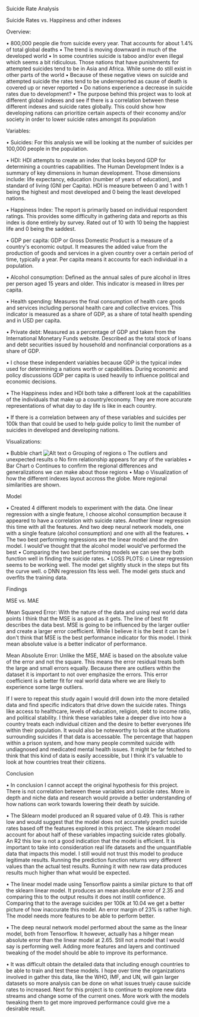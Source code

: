 Suicide Rate Analysis

Suicide Rates vs. Happiness and other indexes

Overview: 

•	800,000 people die from suicide every year. That accounts for about 1.4% of total global deaths
•	The trend is moving downward in much of the developed world
•	In some countries suicide is taboo and/or even illegal which seems a bit ridiculous. Those nations that have punishments for attempted suicides tend to be in Asia and Africa. While some do still exist in other parts of the world
•	Because of these negative views on suicide and attempted suicide the rates tend to be underreported as cause of death is covered up or never reported
•	Do nations experience a decrease in suicide rates due to development?
•	The purpose behind this project was to look at different global indexes and see if there is a correlation between these different indexes and suicide rates globally. This could show how developing nations can prioritize certain aspects of their economy and/or society in order to lower suicide rates amongst its population

Variables:

•	Suicides: For this analysis we will be looking at the number of suicides per 100,000 people in the population.

•	HDI: HDI attempts to create an index that looks beyond GDP for determining a countries capabilities. The Human Development Index is a summary of key dimensions in human development. Those dimensions include: life expectancy, education (number of years of education), and standard of living (GNI per Capita). HDI is measure between 0 and 1 with 1 being the highest and most developed and 0 being the least developed nations.

•	Happiness Index: The report is primarily based on individual respondent ratings. This provides some difficulty in gathering data and reports as this index is done entirely by survey. Rated out of 10 with 10 being the happiest life and 0 being the saddest.

•	GDP per capita: GDP or Gross Domestic Product is a measure of a country's economic output. It measures the added value from the production of goods and services in a given country over a certain period of time, typically a year. Per capita means it accounts for each individual in a population.

•	Alcohol consumption: Defined as the annual sales of pure alcohol in litres per person aged 15 years and older. This indicator is meased in litres per capita.

•	Health spending: Measures the final consumption of health care goods and services including personal health care and collective ervices. This indicator is measured as a share of GDP, as a share of total health spending and in USD per capita.

•	Private debt: Measured as a percentage of GDP and taken from the International Monetary Funds website. Described as the total stock of loans and debt securities issued by household and nonfinancial corporations as a share of GDP.

•	I chose these independent variables because GDP is the typical index used for determining a nations worth or capabilities. During economic and policy discussions GDP per capita is used heavily to influence political and economic decisions.

•	The Happiness index and HDI both take a different look at the capabilities of the individuals that make up a country/economy. They are more accurate representations of what day to day life is like in each country. 

•	If there is a correlation between any of these variables and suicides per 100k than that could be used to help guide policy to limit the number of suicides in developed and developing nations.

Visualizations:

•	Bubble chart
![Alt text](visuals/bubble_chart.png?raw=true "Bubble Chart")
  o	Grouping of regions
  o	The outliers and unexpected results
  o	No firm relationship appears for any of the variables
•	Bar Chart
  o	Continues to confirm the regional differences and generalizations we can make about those regions
•	Map
  o	Visualization of how the different indexes layout accross the globe. More regional similarities are shown. 
 
Model

•	Created 4 different models to experiment with the data. One linear regression with a single feature, I choose alcohol consumption because it appeared to have a correlation with suicide rates. Another linear regression this time with all the features. And two deep neural network models, one with a single feature (alcohol consumption) and one with all the features.
•	The two best performing regressions are the linear model and the dnn model. I would’ve thought that the alcohol model would’ve performed the best
•	Comparing the two best performing models we can see they both function well in finding the suicide rates. 
•	LOSS PLOTS:
  o	Linear regression seems to be working well. The model get slightly stuck in the steps but fits the curve well.
  o	DNN regression fits less well. The model gets stuck and overfits the training data.


Findings

MSE vs. MAE

Mean Squared Error: With the nature of the data and using real world data points I think that the MSE is as good as it gets. The line of best fit describes the data best. MSE is going to be influenced by the larger outlier and create a larger error coefficient. While I believe it is the best it can be I don't think that MSE is the best performance indicator for this model. I think mean absolute value is a better indicator of performance.

Mean Absolute Error: Unlike the MSE, MAE is based on the absolute value of the error and not the square. This means the error residual treats both the large and small errors equally. Because there are outliers within the dataset it is important to not over emphasize the errors. This error coefficient is a better fit for real world data where we are likely to experience some large outliers.

If I were to repeat this study again I would drill down into the more detailed data and find specific indicators that drive down the suicide rates. Things like access to healthcare, levels of education, religion, debt to income ratio, and political stability. I think these variables take a deeper dive into how a country treats each individual citizen and the desire to better everyones life within their population. It would also be noteworthy to look at the situations surrounding suicides if that data is accessable. The percentage that happen within a prison system, and how many people commited suicide with undiagnosed and medicated mental health issues. It might be far fetched to think that this kind of data is easily accessible, but I think it's valuable to look at how countries treat their citizens.

Conclusion

•	In conclusion I cannot accept the original hypothesis for this project. There is not correlation between these variables and suicide rates. More in depth and niche data and research would provide a better understanding of how nations can work towards lowering their death by suicide.

•	The Sklearn model produced an R squared value of 0.49. This is rather low and would suggest that the model does not accurately predict suicide rates based off the features explored in this project. The sklearn model account for about half of these variables impacting suicide rates globally. An R2 this low is not a good indication that the model is efficient. It is important to take into consideration real life datasets and the unquantifiable data that impacts this model. I still would not trust this model to produce legitimate results. Running the prediction function returns very different values than the actual test results. Running it with new raw data produces results much higher than what would be expected. 

•	The linear model made using Tensorflow paints a similar picture to that off the sklearn linear model. It produces an mean absolute error of 2.35 and comparing this to the output results it does not instill confidence. Comparing that to the average suicides per 100k at 10.04 we get a better picture of how inaccurate this model. An error margin of 23% is rather high. The model needs more features to be able to perform better. 

• The deep neural network model performed about the same as the linear model, both from Tensorflow. It however, actually has a hihger mean absolute error than the linear model at 2.65. Still not a model that I would say is performing well. Adding more features and layers and continued tweaking of the model should be able to improve its performance. 

• It was difficult obtain the detailed data that including enough countries to be able to train and test these models. I hope over time the organizations involved in gather this data, like the WHO, IMF, and UN, will gain larger datasets so more analysis can be done on what issues truely cause suicide rates to increased. Next for this project is to continue to explore new data streams and change some of the current ones. More work with the models tweaking them to get more improved performance could give me a desirable result.


